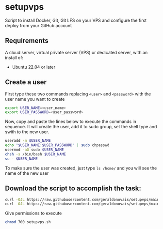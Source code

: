 # setupvps
Script to install Docker, Git, Git LFS on your VPS and configure the first deploy from your GitHub account  

## Requirements

A cloud server, virtual private server (VPS) or dedicated server, with an install of:

- Ubuntu 22.04 or later

## Create a user

First type these two commands replacing `<user>` and `<password>` with the user name you want to create

```bash
export USER_NAME=<user_name>
export USER_PASSWORD=<user_password>
````

Now, copy and paste the lines below to execute the commands in sequence. It will create the user, add it to sudo group, set the shell type and swith to the new user.

```bash
useradd -m $USER_NAME
echo "$USER_NAME:$USER_PASSWORD" | sudo chpasswd
usermod -aG sudo $USER_NAME
chsh -s /bin/bash $USER_NAME
su - $USER_NAME
````

To make sure the user was created, just type `ls /home/` and you will see the name of the new user

## Download the script to accomplish the task:

```bash
curl -OJL https://raw.githubusercontent.com/geraldonovais/setupvps/main/setupvps.sh
curl -OJL https://raw.githubusercontent.com/geraldonovais/setupvps/main/.env
````
Give permissions to execute

```bash
chmod 700 setupvps.sh
````